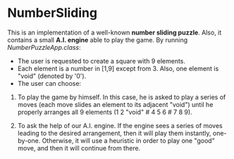 NumberSliding
===============

This is an implementation of a well-known **number sliding puzzle**. Also, it contains a small **A.I. engine** able to play the game.
By running *NumberPuzzleApp.class*:

* The user is requested to create a square with 9 elements.
* Each element is a number in [1,9] except from 3. Also, one element is "void" (denoted by '0').
* The user can choose:

1. To play the game by himself. In this case, he is asked to play a series of moves (each move slides an element to its adjacent "void")
until he properly arranges all 9 elements (1 2 "void" # 4 5 6 # 7 8 9).

2. To ask the help of our A.I. engine. If the engine sees a series of moves leading to the desired arrangement, then it will play them instantly,
one-by-one. Otherwise, it will use a heuristic in order to play one "good" move, and then it will continue from there.
